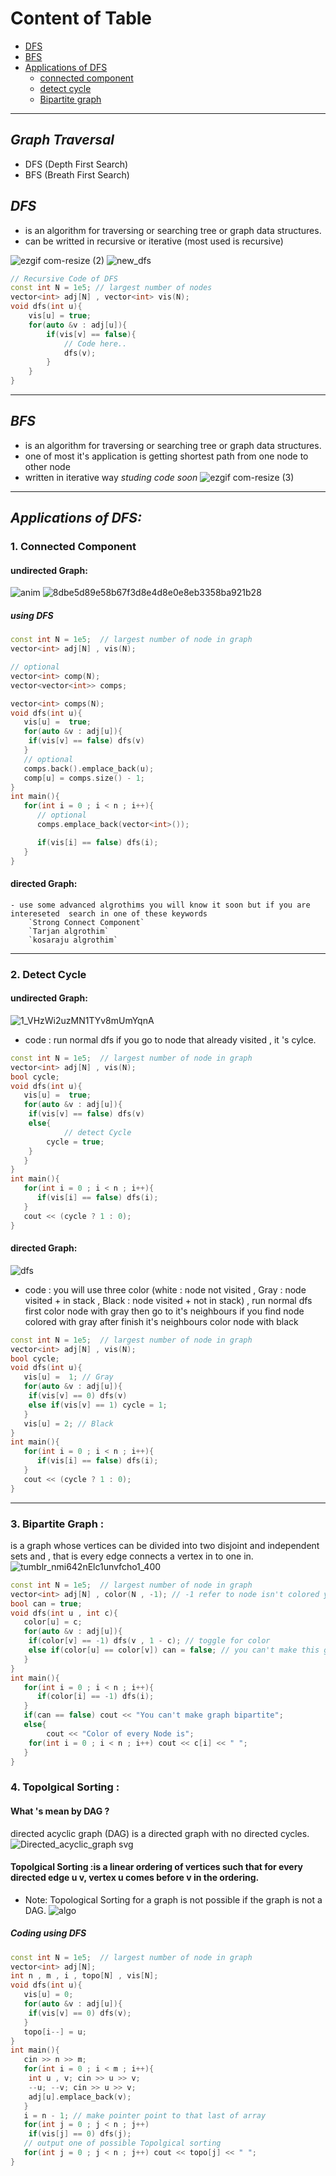 # Content of Table
- [DFS](https://github.com/Abdelrhmansersawy/Competitive_Programming/tree/main/MenofiaCPC/Phase2%20Training/introduction%20in%20DFS#dfs)
- [BFS](https://github.com/Abdelrhmansersawy/Competitive_Programming/tree/main/MenofiaCPC/Phase2%20Training/introduction%20in%20DFS#bfs)
- [Applications of DFS](https://github.com/Abdelrhmansersawy/Competitive_Programming/tree/main/MenofiaCPC/Phase2%20Training/introduction%20in%20DFS#applications-of-dfs)
	- [connected component](https://github.com/Abdelrhmansersawy/Competitive_Programming/tree/main/MenofiaCPC/Phase2%20Training/introduction%20in%20DFS#1-connected-component)
	- [detect cycle](https://github.com/Abdelrhmansersawy/Competitive_Programming/tree/main/MenofiaCPC/Phase2%20Training/introduction%20in%20DFS#2-detect-cycle)
	- [Bipartite graph](https://github.com/Abdelrhmansersawy/Competitive_Programming/tree/main/MenofiaCPC/Phase2%20Training/introduction%20in%20DFS#3-bipartite-graph-)
***
## _Graph Traversal_
- DFS (Depth First Search)
- BFS (Breath First Search)
## _DFS_ 
 - is an algorithm for traversing or searching tree or graph data structures.
 - can be writted in recursive or iterative (most used is recursive)

![ezgif com-resize (2)](https://user-images.githubusercontent.com/65075626/231601722-86c404af-15f9-4a86-9bdc-3cd4fb55fcb5.gif)
![new_dfs](https://user-images.githubusercontent.com/65075626/231601711-953953b8-f10e-4a50-b42d-c710d3397c05.gif)
 ~~~ c++
 // Recursive Code of DFS
 const int N = 1e5; // largest number of nodes
 vector<int> adj[N] , vector<int> vis(N);
 void dfs(int u){
	 vis[u] = true;
	 for(auto &v : adj[u]){
		 if(vis[v] == false){
			 // Code here..
			 dfs(v);
		 }
	 }
 }
 ~~~
***
## _BFS_
- is an algorithm for traversing or searching tree or graph data structures.
- one of most it's application is getting shortest path from one node to other node
- written in iterative way _studing code soon_ 
![ezgif com-resize (3)](https://user-images.githubusercontent.com/65075626/231601717-ad1a68a9-c926-4e23-83bf-572240a14c01.gif)
***
## _Applications of DFS:_

### 1. Connected Component
#### undirected Graph:
![anim](https://user-images.githubusercontent.com/65075626/231601724-6581ce32-3917-465d-b80d-bf8e362f2a24.gif)
![8dbe5d89e58b67f3d8e4d8e0e8eb3358ba921b28](https://user-images.githubusercontent.com/65075626/231601734-a5cb3b12-01ec-4b39-8ae1-a3dcad00fc7e.png)
##### using DFS
``` c++
const int N = 1e5;  // largest number of node in graph
vector<int> adj[N] , vis(N);

// optional
vector<int> comp(N);
vector<vector<int>> comps;

vector<int> comps(N);
void dfs(int u){
   vis[u] =  true;
   for(auto &v : adj[u]){
	if(vis[v] == false) dfs(v)
   }
   // optional
   comps.back().emplace_back(u);
   comp[u] = comps.size() - 1;
}
int main(){
   for(int i = 0 ; i < n ; i++){
      // optional
      comps.emplace_back(vector<int>());

      if(vis[i] == false) dfs(i);
   }
}
```
#### directed Graph:
	- use some advanced algrothims you will know it soon but if you are intereseted  search in one of these keywords
		`Strong Connect Component`
		`Tarjan algrothim`
		`kosaraju algrothim`
***
### 2. Detect Cycle
#### undirected Graph:
![1_VHzWi2uzMN1TYv8mUmYqnA](https://user-images.githubusercontent.com/65075626/231610533-f4227d5c-1d16-4cfb-98c0-74715b790199.gif)
- code : run normal dfs if you go to node that already visited , it 's cylce.
``` c++
const int N = 1e5;  // largest number of node in graph
vector<int> adj[N] , vis(N);
bool cycle;
void dfs(int u){
   vis[u] =  true;
   for(auto &v : adj[u]){
	if(vis[v] == false) dfs(v)
	else{
            // detect Cycle
	    cycle = true;
	}
   }
}
int main(){
   for(int i = 0 ; i < n ; i++){
      if(vis[i] == false) dfs(i);
   }
   cout << (cycle ? 1 : 0);
}
```
#### directed Graph:
![dfs](https://user-images.githubusercontent.com/65075626/231611124-237affcb-0e66-42f3-a5d5-f868b81d0836.gif)
- code : you will use three color (white : node not visited , Gray : node visited + in stack , Black : node visited + not in stack) , run normal dfs  
  first color node with gray then go to it's neighbours if you find node colored with gray after finish it's neighbours color node with black
``` c++
const int N = 1e5;  // largest number of node in graph
vector<int> adj[N] , vis(N);
bool cycle;
void dfs(int u){
   vis[u] =  1; // Gray
   for(auto &v : adj[u]){
	if(vis[v] == 0) dfs(v)
	else if(vis[v] == 1) cycle = 1;
   }
   vis[u] = 2; // Black
}
int main(){
   for(int i = 0 ; i < n ; i++){
      if(vis[i] == false) dfs(i);
   }
   cout << (cycle ? 1 : 0);
}
```
***
### 3. Bipartite Graph :
is a graph whose vertices can be divided into two disjoint and independent sets and , that is every edge connects a vertex in to one in.
![tumblr_nmi642nElc1unvfcho1_400](https://user-images.githubusercontent.com/65075626/231614867-79ce4e4a-8369-40be-985d-063a99ff363a.gif)
``` c++
const int N = 1e5;  // largest number of node in graph
vector<int> adj[N] , color(N , -1); // -1 refer to node isn't colored yet
bool can = true;
void dfs(int u , int c){
   color[u] = c;
   for(auto &v : adj[u]){
	if(color[v] == -1) dfs(v , 1 - c); // toggle for color
	else if(color[u] == color[v]) can = false; // you can't make this graph bipartite
   }
}
int main(){
   for(int i = 0 ; i < n ; i++){
      if(color[i] == -1) dfs(i);
   }
   if(can == false) cout << "You can't make graph bipartite";
   else{
        cout << "Color of every Node is";
   	for(int i = 0 ; i < n ; i++) cout << c[i] << " ";
   }
}
```
### 4. Topolgical Sorting :
#### What 's mean by DAG ?
 directed acyclic graph (DAG) is a directed graph with no directed cycles.
 ![Directed_acyclic_graph svg](https://user-images.githubusercontent.com/65075626/231617659-4aed372e-9455-48c2-b334-625a870be8bb.png)
#### Topolgical Sorting :is a linear ordering of vertices such that for every directed edge u v, vertex u comes before v in the ordering.
- Note: Topological Sorting for a graph is not possible if the graph is not a DAG.
 ![algo](https://user-images.githubusercontent.com/65075626/231617727-6682681e-d122-46dd-bae8-dc0346bce41e.gif)
##### Coding using DFS
``` c++
const int N = 1e5;  // largest number of node in graph
vector<int> adj[N];
int n , m , i , topo[N] , vis[N];
void dfs(int u){
   vis[u] = 0;
   for(auto &v : adj[u]){
	if(vis[v] == 0) dfs(v);
   }
   topo[i--] = u;
}
int main(){
   cin >> n >> m;
   for(int i = 0 ; i < m ; i++){
   	int u , v; cin >> u >> v;
	--u; --v; cin >> u >> v;
	adj[u].emplace_back(v);
   }
   i = n - 1; // make pointer point to that last of array
   for(int j = 0 ; j < n ; j++)
   	if(vis[j] == 0) dfs(j);
   // output one of possible Topolgical sorting
   for(int j = 0 ; j < n ; j++) cout << topo[j] << " ";
}
